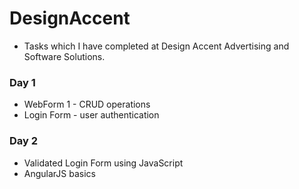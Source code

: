 # DesignAccent

- Tasks which I have completed at Design Accent Advertising and Software Solutions.

### Day 1
- WebForm 1 - CRUD operations
- Login Form - user authentication

### Day 2
- Validated Login Form using JavaScript
- AngularJS basics
